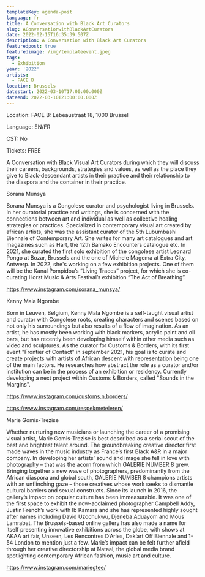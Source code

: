 ```yaml
---
templateKey: agenda-post
language: fr
title: A Conversation with Black Art Curators
slug: AConversationwithBlackArtCurators
date: 2022-02-15T16:35:39.507Z
description: A Conversation with Black Art Curators
featuredpost: true
featuredimage: /img/templateevent.jpeg
tags:
  - Exhibition
year: '2022'
artists:
  - FACE B
location: Brussels
datestart: 2022-03-10T17:00:00.000Z
dateend: 2022-03-10T21:00:00.000Z
---
```

Location: FACE B: Lebeaustraat 18, 1000 Brussel 

Language: EN/FR

CST: No

Tickets: FREE

A Conversation with Black Visual Art Curators during which they will discuss their careers, backgrounds, strategies and values, as well as the place they give to Black-descendant artists in their practice and their relationship to the diaspora and the container in their practice.

Sorana Munsya 

Sorana Munsya is a Congolese curator and psychologist living in Brussels. In her curatorial practice and writings, she is concerned with the connections between art and individual as well as collective healing strategies or practices. Specialized in contemporary visual art created by african artists, she was the assistant curator of the 5th Lubumbashi Biennale of Contemporary Art. She writes for many art catalogues and art magazines such as Hart, the 12th Bamako Encounters catalogue etc. In 2021, she curated the first solo exhibition of the congolese artist Leonard Pongo at Bozar, Brussels and the one of Michele Magema at Extra City, Antwerp. In 2022, she's working on a few exhibition projects. One of them will be the Kanal Pompidou’s “Living Traces” project, for which she is co-curating Horst Music & Arts Festival’s exhibition “The Act of Breathing”.

https://www.instagram.com/sorana_munsya/

Kenny Mala Ngombe

Born in Leuven, Belgium, Kenny Mala Ngombe is a self-taught visual artist and curator with Congolese roots, creating characters  and scenes based on not only his surroundings but also results of a flow of imagination. As an artist, he has mostly been working with black markers, acrylic paint and oil bars, but has recently been developing himself within other media such as video and sculptures. As the curator for Customs & Borders, with its first event "Frontier of Contact" in september 2021, his goal is to curate and create projects with artists of African descent with representation being one of the main factors. He researches how abstract the role as a curator and/or institution can be in the process of an exhibition or residency. Currently developing a next project within Customs & Borders, called "Sounds in the Margins".

https://www.instagram.com/customs.n.borders/

https://www.instagram.com/respekmeteieren/

Marie Gomis-Trezise

Whether nurturing new musicians or launching the career of a promising visual artist, Marie Gomis-Trezise is best described as a serial scout of the best and brightest talent around. The groundbreaking creative director first made waves in the music industry as France’s first Black A&R in a major company. In developing her artists’ sound and image she fell in love with photography – that was the acorn from which GALERIE NUMBER 8 grew. Bringing together a new wave of photographers, predominantly from the African diaspora and global south, GALERIE NUMBER 8 champions artists with an unflinching gaze – those creatives whose work seeks to dismantle cultural barriers and sexual constructs. Since its launch in 2016, the gallery’s impact on popular culture has been immeasurable. It was one of the first space to exhibit the now-acclaimed photographer Campbell Addy, Justin French’s work with Ib Kamara and she has represented highly sought after names including David Uzochukwu, Djeneba Aduayom and Mous Lamrabat. The Brussels-based online gallery has also made a name for itself presenting innovative exhibitions across the globe, with shows at AKAA art fair, Unseen, Les Rencontres D’Arles, Dak’art Off Biennale and 1-54 London to mention just a few. Marie’s impact can be felt further afield through her creative directorship at Nataal, the global media brand spotlighting contemporary African fashion, music art and culture.

https://www.instagram.com/mariegtee/
